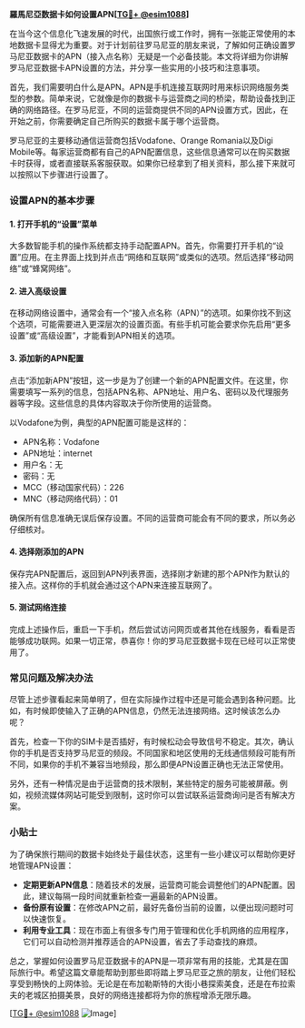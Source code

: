 **羅馬尼亞数据卡如何设置APN[[TG💪+ @esim1088](https://t.me/s/esim1088)]**

在当今这个信息化飞速发展的时代，出国旅行或工作时，拥有一张能正常使用的本地数据卡显得尤为重要。对于计划前往罗马尼亚的朋友来说，了解如何正确设置罗马尼亚数据卡的APN（接入点名称）无疑是一个必备技能。本文将详细为你讲解罗马尼亚数据卡APN设置的方法，并分享一些实用的小技巧和注意事项。

首先，我们需要明白什么是APN。APN是手机连接互联网时用来标识网络服务类型的参数。简单来说，它就像是你的数据卡与运营商之间的桥梁，帮助设备找到正确的网络路径。在罗马尼亚，不同的运营商提供不同的APN设置方式，因此，在开始之前，你需要确定自己所购买的数据卡属于哪个运营商。

罗马尼亚的主要移动通信运营商包括Vodafone、Orange Romania以及Digi Mobile等。每家运营商都有自己的APN配置信息，这些信息通常可以在购买数据卡时获得，或者直接联系客服获取。如果你已经拿到了相关资料，那么接下来就可以按照以下步骤进行设置了。

### 设置APN的基本步骤

#### 1. 打开手机的“设置”菜单
大多数智能手机的操作系统都支持手动配置APN。首先，你需要打开手机的“设置”应用。在主界面上找到并点击“网络和互联网”或类似的选项。然后选择“移动网络”或“蜂窝网络”。

#### 2. 进入高级设置
在移动网络设置中，通常会有一个“接入点名称（APN）”的选项。如果你找不到这个选项，可能需要进入更深层次的设置页面。有些手机可能会要求你先启用“更多设置”或“高级设置”，才能看到APN相关的选项。

#### 3. 添加新的APN配置
点击“添加新APN”按钮，这一步是为了创建一个新的APN配置文件。在这里，你需要填写一系列的信息，包括APN名称、APN地址、用户名、密码以及代理服务器等字段。这些信息的具体内容取决于你所使用的运营商。

以Vodafone为例，典型的APN配置可能是这样的：
- APN名称：Vodafone
- APN地址：internet
- 用户名：无
- 密码：无
- MCC（移动国家代码）：226
- MNC（移动网络代码）：01

确保所有信息准确无误后保存设置。不同的运营商可能会有不同的要求，所以务必仔细核对。

#### 4. 选择刚添加的APN
保存完APN配置后，返回到APN列表界面，选择刚才新建的那个APN作为默认的接入点。这样你的手机就会通过这个APN来连接互联网了。

#### 5. 测试网络连接
完成上述操作后，重启一下手机，然后尝试访问网页或者其他在线服务，看看是否能够成功联网。如果一切正常，恭喜你！你的罗马尼亚数据卡现在已经可以正常使用了。

### 常见问题及解决办法

尽管上述步骤看起来简单明了，但在实际操作过程中还是可能会遇到各种问题。比如，有时候即使输入了正确的APN信息，仍然无法连接网络。这时候该怎么办呢？

首先，检查一下你的SIM卡是否插好，有时候松动会导致信号不稳定。其次，确认你的手机是否支持罗马尼亚的频段。不同国家和地区使用的无线通信频段可能有所不同，如果你的手机不兼容当地频段，那么即便APN设置正确也无法正常使用。

另外，还有一种情况是由于运营商的技术限制，某些特定的服务可能被屏蔽。例如，视频流媒体网站可能受到限制，这时你可以尝试联系运营商询问是否有解决方案。

### 小贴士

为了确保旅行期间的数据卡始终处于最佳状态，这里有一些小建议可以帮助你更好地管理APN设置：
- **定期更新APN信息**：随着技术的发展，运营商可能会调整他们的APN配置。因此，建议每隔一段时间就重新检查一遍最新的APN设置。
- **备份原有设置**：在修改APN之前，最好先备份当前的设置，以便出现问题时可以快速恢复。
- **利用专业工具**：现在市面上有很多专门用于管理和优化手机网络的应用程序，它们可以自动检测并推荐适合的APN设置，省去了手动查找的麻烦。

总之，掌握如何设置罗马尼亚数据卡的APN是一项非常有用的技能，尤其是在国际旅行中。希望这篇文章能帮助到那些即将踏上罗马尼亚之旅的朋友，让他们轻松享受到畅快的上网体验。无论是在布加勒斯特的大街小巷探索美食，还是在布拉索夫的老城区拍摄美景，良好的网络连接都将为你的旅程增添无限乐趣。

[[TG💪+ @esim1088](https://t.me/s/esim1088) ![Image](https://i.postimg.cc/4NQfJmqS/Snipaste-2025-05-13-00-14-12.png)]
